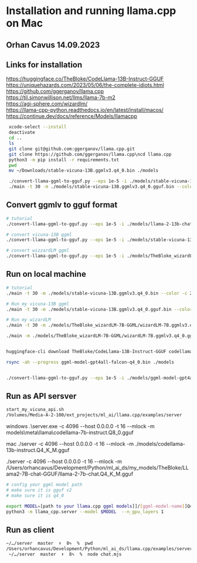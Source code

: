 # Installation and running llama.cpp on Mac

## Orhan Cavus 14.09.2023

## Links for installation

<https://huggingface.co/TheBloke/CodeLlama-13B-Instruct-GGUF>
<https://uniquehazards.com/2023/05/06/the-complete-idiots.html>  
<https://github.com/ggerganov/llama.cpp>  
<https://til.simonwillison.net/llms/llama-7b-m2>  
<https://agi-sphere.com/wizardlm/>  
<https://llama-cpp-python.readthedocs.io/en/latest/install/macos/>
<https://continue.dev/docs/reference/Models/llamacpp>

```bash
 xcode-select --install
 deactivate
 cd ..
 ls
 git clone git@github.com:ggerganov/llama.cpp.git
 git clone https://github.com/ggerganov/llama.cpp\ncd llama.cpp
 python3 -m pip install -r requirements.txt
 pwd
 mv ~/Downloads/stable-vicuna-13B.ggmlv3.q4_0.bin ./models

 ./convert-llama-ggml-to-gguf.py --eps 1e-5 -i ./models/stable-vicuna-13B.ggmlv3.q4_0.bin -o ./models/stable-vicuna-13B.ggmlv3.q4_0.gguf.bin
 ./main -t 30 -m ./models/stable-vicuna-13B.ggmlv3.q4_0.gguf.bin --color -c 2048 --temp 0.7 --repeat_penalty 1.1 -n -1 --interactive-first -r "### Human:" -p "### Human:"\n
```

## Convert ggmlv to gguf format

```bash
# tutorial 
./convert-llama-ggml-to-gguf.py --eps 1e-5 -i ./models/llama-2-13b-chat.ggmlv3.q4_0.bin -o ./models/llama-2-13b-chat.ggmlv3.q4_0.gguf.bin

# convert vicuna-13B ggml
./convert-llama-ggml-to-gguf.py --eps 1e-5 -i ./models/stable-vicuna-13B.ggmlv3.q4_0.bin -o ./models/stable-vicuna-13B.ggmlv3.q4_0.gguf.bin

# convert wizzardLM ggml
./convert-llama-ggml-to-gguf.py --eps 1e-5 -i ./models/TheBloke_wizardLM-7B-GGML/wizardLM-7B.ggmlv3.q4_0.bin -o ./models/TheBloke_wizardLM-7B-GGML/wizardLM-7B.ggmlv3.q4_0.gguf.bin

```

## Run on local machine

```bash
# tutorial
./main -t 30 -m ./models/stable-vicuna-13B.ggmlv3.q4_0.bin --color -c 2048 --temp 0.7 --repeat_penalty 1.1 -n -1 --interactive-first -r "### Human:" -p "### Human:"

# Run my vicuna-13B ggml
./main -t 30 -m ./models/stable-vicuna-13B.ggmlv3.q4_0.gguf.bin --color -c 2048 --temp 0.7 --repeat_penalty 1.1 -n -1 --interactive-first -r "### Human:" -p "### Human:"

# Run my wizardLM
./main -t 30 -m ./models/TheBloke_wizardLM-7B-GGML/wizardLM-7B.ggmlv3.q4_0.gguf.bin --color -c 2048 --temp 0.7 --repeat_penalty 1.1 -n -1 --interactive-first -r "### Human:" -p "### Human:"

./main -m ./models/TheBloke_wizardLM-7B-GGML/wizardLM-7B.ggmlv3.q4_0.gguf.bin -t 4 -c 2048 -n 2048 --color -i --reverse-prompt 'Human:' -p 'Human:'


huggingface-cli download TheBloke/CodeLlama-13B-Instruct-GGUF codellama-13b-instruct.q4_K_M.gguf --local-dir . --local-dir-use-symlinks False

rsync -ah --progress ggml-model-gpt4all-falcon-q4_0.bin ./models


./convert-llama-ggml-to-gguf.py --eps 1e-5 -i ./models/ggml-model-gpt4all-falcon-q4_0.bin -o ./models/ggml-model-gpt4all-falcon-q4_0.gguf.bin

```

## Run as API sersver

```bash
start_my_vicuna_api.sh
/Volumes/Media-A-2-100/ext_projects/ml_ai/llama.cpp/examples/server
```

windows
.\server.exe -c 4096 --host 0.0.0.0 -t 16 --mlock -m models\meta\llama\codellama-7b-instruct.Q8_0.gguf

mac
./server -c 4096 --host 0.0.0.0 -t 16 --mlock -m ./models/codellama-13b-instruct.Q4_K_M.gguf

./server -c 4096 --host 0.0.0.0 -t 16 --mlock -m /Users/orhancavus/Development/Python/ml_ai_ds/my_models/TheBloke/LLama2-7B-chat-GGUF/llama-2-7b-chat.Q4_K_M.gguf

```bash
# config your ggml model path
# make sure it is gguf v2
# make sure it is q4_0

export MODEL=[path to your llama.cpp ggml models]]/[ggml-model-name]]Q4_0.gguf
python3 -m llama_cpp.server --model $MODEL  --n_gpu_layers 1
```

## Run as client

```bash
~/…/server  master  ⬆  8✎  %  pwd
/Users/orhancavus/Development/Python/ml_ai_ds/llama.cpp/examples/server
 ~/…/server  master  ⬆  8✎  %  node chat.mjs

```
